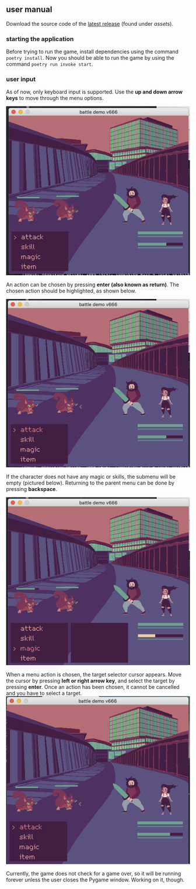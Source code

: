 ## user manual
Download the source code of the [latest release](https://github.com/nuclearkittens/ot-projekti/releases) (found under *assets*).

### starting the application
Before trying to run the game, install dependencies using the command `poetry install`. Now you should be able to run the game by using the command `poetry run invoke start`.

### user input
As of now, only keyboard input is supported. Use the **up and down arrow keys** to move through the menu options.

![main battle menu](https://github.com/nuclearkittens/ot-projekti/blob/master/documentation/images/manual01.png)

An action can be chosen by pressing **enter (also known as return)**. The chosen action should be highlighted, as shown below.

![chosen action](https://github.com/nuclearkittens/ot-projekti/blob/master/documentation/images/manual02.png)

If the character does not have any magic or skills, the submenu will be empty (pictured below). Returning to the parent menu can be done by pressing **backspace**.

![empty submenu](https://github.com/nuclearkittens/ot-projekti/blob/master/documentation/images/manual03.png)

When a menu action is chosen, the target selector cursor appears. Move the cursor by pressing **left or right arrow key**, and select the target by pressing **enter**. Once an action has been chosen, it cannot be cancelled and you have to select a target.
![target selection screen](https://github.com/nuclearkittens/ot-projekti/blob/master/documentation/images/manual04.png)

Currently, the game does not check for a game over, so it will be running forever unless the user closes the Pygame window. Working on it, though.
